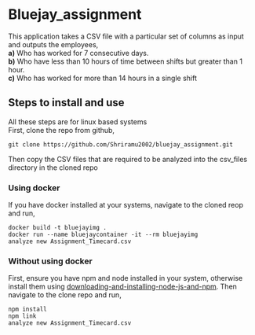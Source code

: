 # Bluejay_assignment

This application takes a CSV file with a particular set of columns as input and outputs the employees,<br>
 **a)** Who has worked for 7 consecutive days.<br>
 **b)** Who have less than 10 hours of time between shifts but greater than 1 hour.<br>
 **c)** Who has worked for more than 14 hours in a single shift

## Steps to install and use
All these steps are for linux based systems<br>
First, clone the repo from github,
```
git clone https://github.com/Shriramu2002/bluejay_assignment.git
```
Then copy the CSV files that are required to be analyzed into the csv_files directory in the cloned repo
### Using docker
If you have docker installed at your systems, navigate to the cloned reop and run,
```
docker build -t bluejayimg .
docker run --name bluejaycontainer -it --rm bluejayimg
analyze new Assignment_Timecard.csv
```
### Without using docker
First, ensure you have npm and node installed in your system, otherwise install them using [downloading-and-installing-node-js-and-npm](https://docs.npmjs.com/downloading-and-installing-node-js-and-npm). Then navigate to the clone repo and run,
```
npm install
npm link
analyze new Assignment_Timecard.csv
```


